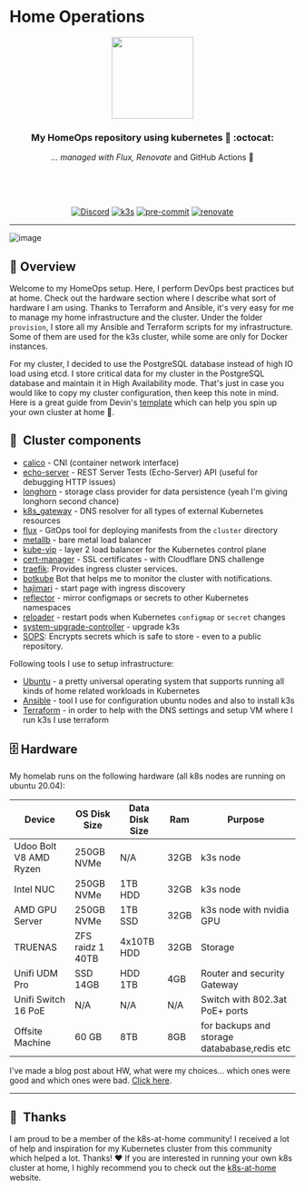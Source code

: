 # Home Operations

<div align="center">

<img src="https://i.imgur.com/gdvBkNE.png" align="center" width="144px" height="144px"/>

### My HomeOps repository using kubernetes 💪 :octocat:

_... managed with Flux, Renovate_ and GitHub Actions :robot:

<br/>
<br/>
<br/>

[![Discord](https://img.shields.io/badge/discord-chat-7289DA.svg?maxAge=60&style=for-the-badge)](https://discord.com/invite/S9yWcJVEMQ)
[![k3s](https://img.shields.io/badge/k3s-v1.25.7-blue?style=for-the-badge&logo=kubernetes&logoColor=white)](https://k3s.io/)
[![pre-commit](https://img.shields.io/badge/pre--commit-enabled-brightgreen?logo=pre-commit&logoColor=white&style=for-the-badge)](https://github.com/pre-commit/pre-commit)
[![renovate](https://img.shields.io/badge/renovate-enabled?style=for-the-badge&logo=renovatebot&logoColor=white&color=brightgreen)](https://github.com/renovatebot/renovate)

</div>

---

![image](https://axell.dev/favorite/my-home-lab/featured.jpg "My homelab")

## :wave: Overview

Welcome to my HomeOps setup. Here, I perform DevOps best practices but at home. Check out the hardware section where I describe what sort of hardware I am using. Thanks to Terraform and Ansible, it's very easy for me to manage my home infrastructure and the cluster. Under the folder `provision`, I store all my Ansible and Terraform scripts for my infrastructure. Some of them are used for the k3s cluster, while some are only for Docker instances.

For my cluster, I decided to use the PostgreSQL database instead of high IO load using etcd. I store critical data for my cluster in the PostgreSQL database and maintain it in High Availability mode. That's just in case you would like to copy my cluster configuration, then keep this note in mind. Here is a great guide from Devin's [template](https://github.com/onedr0p/flux-cluster-template) which can help you spin up your own cluster at home 💪.

## :art:&nbsp; Cluster components

- [calico](https://www.tigera.io/project-calico/) - CNI (container network interface)
- [echo-server](https://github.com/Ealenn/Echo-Server) - REST Server Tests (Echo-Server) API (useful for debugging HTTP issues)
- [longhorn](https://longhorn.com) - storage class provider for data persistence (yeah I'm giving longhorn second chance)
- [k8s_gateway](https://github.com/ori-edge/k8s_gateway) - DNS resolver for all types of external Kubernetes resources
- [flux](https://toolkit.fluxcd.io/) - GitOps tool for deploying manifests from the `cluster` directory
- [metallb](https://metallb.universe.tf/) - bare metal load balancer
- [kube-vip](https://kube-vip.io) - layer 2 load balancer for the Kubernetes control plane
- [cert-manager](https://cert-manager.io/) - SSL certificates - with Cloudflare DNS challenge
- [traefik](https://traefik.io/): Provides ingress cluster services.
- [botkube](https://github.com/infracloudio/botkube) Bot that helps me to monitor the cluster with notifications.
- [hajimari](https://github.com/toboshii/hajimari) - start page with ingress discovery
- [reflector](https://github.com/emberstack/kubernetes-reflector) - mirror configmaps or secrets to other Kubernetes namespaces
- [reloader](https://github.com/stakater/Reloader) - restart pods when Kubernetes `configmap` or `secret` changes
- [system-upgrade-controller](https://github.com/rancher/system-upgrade-controller) - upgrade k3s
- [SOPS](https://toolkit.fluxcd.io/guides/mozilla-sops/): Encrypts secrets which is safe to store - even to a public repository.
<!--- [external-dns](https://github.com/kubernetes-sigs/external-dns): Creates DNS entries in a separate [coredns](https://github.com/coredns/coredns)-->

Following tools I use to setup infrastructure:

- [Ubuntu](https://ubuntu.com/download/server) - a pretty universal operating system that supports running all kinds of home related workloads in Kubernetes
- [Ansible](https://www.ansible.com) - tool I use for configuration ubuntu nodes and also to install k3s
- [Terraform](https://www.terraform.io) - in order to help with the DNS settings and setup VM where I run k3s I use terraform

## :file_cabinet: Hardware

My homelab runs on the following hardware (all k8s nodes are running on ubuntu 20.04):

<!-- textlint-disable -->
| Device                 | OS Disk Size     | Data Disk Size | Ram  | Purpose                                      |
|------------------------|------------------|----------------|------|----------------------------------------------|
| Udoo Bolt V8 AMD Ryzen | 250GB NVMe       | N/A            | 32GB | k3s node                                     |
| Intel NUC              | 250GB NVMe       | 1TB HDD        | 32GB | k3s node                                     |
| AMD GPU Server         | 250GB NVMe       | 1TB SSD        | 32GB | k3s node with nvidia GPU                     |
| TRUENAS                | ZFS raidz 1 40TB | 4x10TB HDD     | 32GB | Storage                                      |
| Unifi UDM Pro          | SSD 14GB         | HDD 1TB        | 4GB  | Router and security Gateway                  |
| Unifi Switch 16 PoE    | N/A              | N/A            | N/A  | Switch with 802.3at PoE+ ports               |
| Offsite Machine        | 60 GB            | 8TB            | 8GB  | for backups and storage datababase,redis etc |
<!-- textlint-enable -->

I've made a blog post about HW, what were my choices... which ones were good and which ones were bad. [Click here](https://axell.dev/favorite/my-home-lab/).

---

## :handshake:&nbsp; Thanks

I am proud to be a member of the k8s-at-home community! I received a lot of help and inspiration for my Kubernetes cluster from this community which helped a lot. Thanks! :heart:
If you are interested in running your own k8s cluster at home, I highly recommend you to check out the [k8s-at-home](https://k8s-at-home.com) website.

